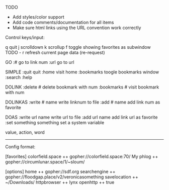 TODO
- Add styles/color support
- Add code comments/documentation for all items
- Make sure html links using the URL convention work correctly



Control keys/input:

q     quit
j     scrolldown
k     scrollup
f     toggle showing favorites as subwindow
TODO - r     refresh current page data (re-request)

GO
:#    go to link num
:url  go to url

SIMPLE
:quit                         quit
:home                         visit home
:bookmarks                    toogle bookmarks window
:search
:help

DOLINK
:delete #                     delete bookmark with num
:bookmarks #                  visit bookmark with num     

DOLINKAS
:write # name                 write linknum to file 
:add # name                   add link num as favorite

DOAS
:write url name               write url to file
:add url name                 add link url as favorite
:set something something      set a system variable



value, action, word

- - - - - - - - - - - - - - - - - - 

Config format:

[favorites]
colorfield.space ++ gopher://colorfield.space:70/
My phlog ++ gopher://circumlunar.space/1/~sloum/

[options]
home ++ gopher://sdf.org
searchengine ++ gopher://floodgap.place/v2/veronicasomething
savelocation ++ ~/Downloads/
httpbrowser ++ lynx
openhttp ++ true



